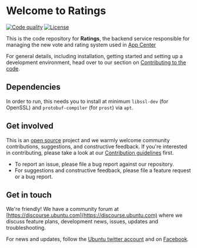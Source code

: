 # Welcome to Ratings

[actions-image]: https://github.com/ubuntu/app-center-ratings/actions/workflows/push.yaml/badge.svg
[actions-url]: https://github.com/ubuntu/app-center-ratings/actions/workflows/push.yaml

[license-image]: https://img.shields.io/badge/License-GPL3.0-blue.svg

<!-- [codecov-image]: https://codecov.io/gh/ubuntu/app-center-ratings/branch/dev/graph/badge.svg -->
<!-- [codecov-url]: https://codecov.io/gh/ubuntu/app-center-ratings -->

[![Code quality][actions-image]][actions-url]
[![License][license-image]](LICENSE)
<!-- [![Code coverage][codecov-image]][codecov-url] -->

This is the code repository for **Ratings**, the backend service responsible for managing the new vote and rating system used in [App Center](https://github.com/ubuntu/app-center)

For general details, including installation, getting started and setting up a development environment, head over to our section on [Contributing to the code](CONTRIBUTING.md#contributing-to-the-code).

## Dependencies

In order to run, this needs you to install at minimum `libssl-dev` (for OpenSSL) and `protobuf-compiler` (for `prost`) via `apt`.

## Get involved

This is an [open source](LICENSE) project and we warmly welcome community contributions, suggestions, and constructive feedback. If you're interested in contributing, please take a look at our [Contribution guidelines](CONTRIBUTING.md) first.

- To report an issue, please file a bug report against our repository.
- For suggestions and constructive feedback, please file a feature request or a bug report.

## Get in touch

We're friendly! We have a community forum at [https://discourse.ubuntu.com](https://discourse.ubuntu.com) where we discuss feature plans, development news, issues, updates and troubleshooting.

For news and updates, follow the [Ubuntu twitter account](https://twitter.com/ubuntu) and on [Facebook](https://www.facebook.com/ubuntu).

